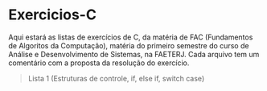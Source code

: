 # Exercicios-C
Aqui estará as listas de exercícios de C, da matéria de FAC (Fundamentos de Algoritos da Computação), matéria do primeiro semestre do curso de Análise e Desenvolvimento de Sistemas, na FAETERJ.
Cada arquivo tem um comentário com a proposta da resolução do exercício.

> Lista 1 (Estruturas de controle, if, else if, switch case)
